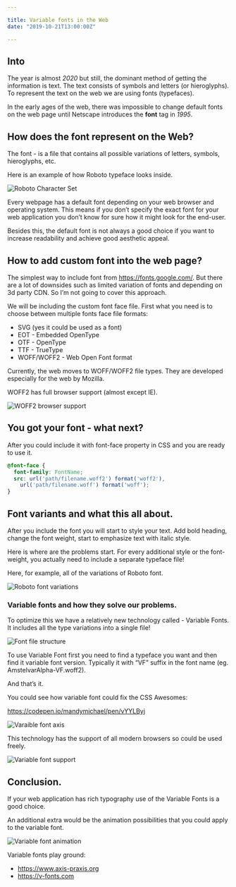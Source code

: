 ```yaml
---

title: Variable fonts in the Web
date: "2019-10-21T13:00:00Z"

---
```


## Into

The year is almost _2020_ but still, the dominant method of getting the information is text. The text consists of symbols and letters (or hieroglyphs). To represent the text on the web we are using fonts (typefaces).

In the early ages of the web, there was impossible to change default fonts on the web page until Netscape introduces the **font** tag in _1995_.

## How does the font represent on the Web?

The font - is a file that contains all possible variations of letters, symbols, hieroglyphs, etc.

Here is an example of how Roboto typeface looks inside.

![Roboto Character Set](roboto_char_set.png "Roboto Character Set")

Every webpage has a default font depending on your web browser and operating system. This means if you don’t specify the exact font for your web application you don’t know for sure how it might look for the end-user.

Besides this, the default font is not always a good choice if you want to increase readability and achieve good aesthetic appeal.

## How to add custom font into the web page?

The simplest way to include font from https://fonts.google.com/. But there are a lot of downsides such as limited variation of fonts and depending on 3d party CDN. So I’m not going to cover this approach.

We will be including the custom font face file. First what you need is to choose between multiple fonts face file formats:

* SVG (yes it could be used as a font)
* EOT - Embedded OpenType
* OTF - OpenType
* TTF - TrueType
* WOFF/WOFF2 - Web Open Font format

Currently, the web moves to WOFF/WOFF2 file types. They are developed especially for the web by Mozilla.

WOFF2 has full browser support (almost except IE).

![WOFF2 browser support](caniuse_woff2.png "WOFF2 browser support")

## You got your font - what next?

After you could include it with font-face property in CSS and you are ready to use it.

```css
@font-face {
  font-family: FontName;
  src: url('path/filename.woff2') format('woff2'),
    url('path/filename.woff') format('woff');
}
```

## Font variants and what this all about.

After you include the font you will start to style your text. Add bold heading, change the font weight, start to emphasize text with italic style.

Here is where are the problems start. For every additional style or the font-weight, you actually need to include a separate typeface file!

Here, for example, all of the variations of Roboto font.

![Roboto font variations](roboto_variations.png "Roboto font variations")

### Variable fonts and how they solve our problems.

To optimize this we have a relatively new technology called - Variable Fonts. It includes all the type variations into a single file!

![Font file structure](vf_file_concept.png "Font file structure")

To use Variable Font first you need to find a typeface you want and then find it variable font version. Typically it with “VF” suffix in the font name (eg. AmstelvarAlpha-VF.woff2).

And that’s it.

You could see how variable font could fix the CSS Awesomes:

https://codepen.io/mandymichael/pen/vYYLByj

![Varaible font axis](variable_fonts_venn_weight_axis_width_axis.png "Font file structure")

This technology has the support of all modern browsers so could be used freely.

![Variable font support](caniuse_woff2.png "Variable font support")

## Conclusion.

If your web application has rich typography use of the Variable Fonts is a good choice.

An additional extra would be the animation possibilities that you could apply to the variable font.

![Variable font animation](variable_font_animation.gif "Variable font animations")

Variable fonts play ground:

* https://www.axis-praxis.org
* https://v-fonts.com
